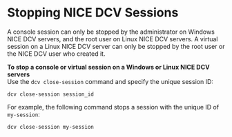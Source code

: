 # Stopping NICE DCV Sessions<a name="managing-sessions-lifecycle-stop"></a>

A console session can only be stopped by the administrator on Windows NICE DCV servers, and the root user on Linux NICE DCV servers\. A virtual session on a Linux NICE DCV server can only be stopped by the root user or the NICE DCV user who created it\. 

**To stop a console or virtual session on a Windows or Linux NICE DCV servers**  
Use the `dcv close-session` command and specify the unique session ID:

```
dcv close-session session_id
```

For example, the following command stops a session with the unique ID of `my-session`:

```
dcv close-session my-session
```